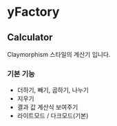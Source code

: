 # yFactory

## Calculator
Claymorphism 스타일의 계산기 입니다.  

### 기본 기능
* 더하기, 빼기, 곱하기, 나누기
* 지우기
* 결과 값 계산식 보여주기
* 라이트모드 / 다크모드(기본)
